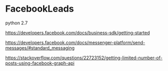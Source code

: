 # FacebookLeads

python 2.7

https://developers.facebook.com/docs/business-sdk/getting-started

https://developers.facebook.com/docs/messenger-platform/send-messages/#standard_messaging

https://stackoverflow.com/questions/22723152/getting-limited-number-of-posts-using-facebook-graph-api
